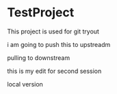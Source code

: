 TestProject
===========

This project is used for git tryout

i am going to push this to upstreadm


pulling to downstream



this is my edit for second session


local version
